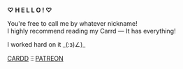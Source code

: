 **♡ H E L L O ! ♡**

You're free to call me by whatever nickname!\
I highly recommend reading my Carrd — It has everything!

I worked hard on it \_(:з)∠)\_

[CARDD](https://tastylegos.carrd.co/) ⁝⁝ [PATREON](https://www.patreon.com/TASTYLEGOs)
